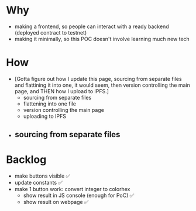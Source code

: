 # Why

- making a frontend, so people can interact with a ready backend (deployed contract to testnet)
- making it minimally, so this POC doesn't involve learning much new tech

# How

- [Gotta figure out how I update this page, sourcing from separate files and flattining it into one, it would seem, then version controlling the main page, and THEN how I upload to IPFS.]
  - sourcing from separate files
  - flattening into one file
  - version controlling the main page
  - uploading to IPFS
- sourcing from separate files
  -

# Backlog

- make buttons visible ✅
- update constants ✅
- make 1 button work: convert integer to colorhex
  - show result in JS console (enough for PoC) ✅
  - show result on webpage ✅
